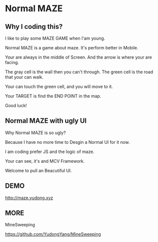 # Normal MAZE

## Why I coding this?

I like to play some MAZE GAME when I'am young.

Normal MAZE is a game about maze. It's perform better in Mobile.

Your are always in the middle of Screen. And the arrow is where your are facing. 

The gray cell is the wall then you can't through. The green cell is the road that your can walk.

Your can touch the green cell, and you will move to it.

Your TARGET is find the END POINT in the map.

Good luck!

## Normal MAZE with ugly UI

Why Normal MAZE is so ugly?

Because I have no more time to Desgin a Normal UI for it now.

I am coding prefer JS and the logic of maze.

Your can see, it's and MCV Framework.

Welcome to pull an Beacutiful UI.

## DEMO

http://maze.yudong.xyz

## MORE

MineSweeping

https://github.com/YudongYang/MineSweeping
